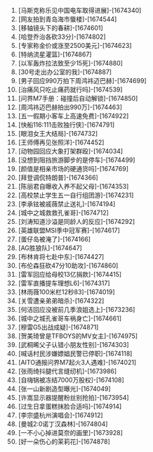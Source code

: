 
1. [马斯克称乐见中国电车取得进展]-[1674340]
1. [网友拍到青岛海市蜃楼]-[1674544]
1. [移轴镜头下的春耕]-[1674601]
1. [哈登乔治各砍33分]-[1674802]
1. [专家称金价或涨至2500美元]-[1674623]
1. [特纳流星灌篮]-[1674867]
1. [以军轰炸拉法致至少15死]-[1674880]
1. [30号走出办公室的我]-[1674887]
1. [男子回应990万拍下周鸿祎迈巴赫]-[1674699]
1. [治痛风只吃止痛药就行吗]-[1674539]
1. [问界M7手册：碰撞后自动解锁]-[1674850]
1. [周鸿祎迈巴赫拍出990万]-[1674463]
1. [五一假期小客车上高速免费]-[1674922]
1. [快船116:111击败独行侠]-[1674791]
1. [眼泪女王大结局]-[1674732]
1. [王师傅再见张照洋]-[1674452]
1. [动物园回应大象打架群殴]-[1674034]
1. [没想到阻挡旅游脚步的是停车]-[1674499]
1. [颜值是相亲市场的硬通货吗]-[1674769]
1. [拜登调侃特朗普]-[1674366]
1. [陈丽君自曝收入养不起父母]-[1674353]
1. [高校禁止学生五一自行组团游]-[1674231]
1. [李承铉被戚薇禁止送礼]-[1674194]
1. [城中之城救救孔雀哥]-[1674712]
1. [刘涛知道沙溢是同龄人的反应]-[1674292]
1. [英雄联盟MSI季中冠军赛]-[1674617]
1. [蛋仔岛被淹了]-[1674166]
1. [AG胜狼队]-[1674647]
1. [布林肯将七赴中东]-[1674427]
1. [布伦森狂砍47分10助攻]-[1674860]
1. [雷军回应给母校13亿捐款]-[1674415]
1. [雷军直播提车理想L6]-[1674317]
1. [林雨薇100米栏12秒83]-[1674019]
1. [关雪遭亲弟弟暗杀]-[1674322]
1. [何洁回应没被前几季浪姐选上]-[1673236]
1. [城中之城孔雀哥车祸身亡]-[1674661]
1. [穆雷G5出战成疑]-[1674871]
1. [贺美琦曾是TFBOYS的MV女主]-[1674975]
1. [武桐晞父子认错小朋友性别]-[1674303]
1. [喊话村民涉嫌嫖娼民警已停职]-[1674118]
1. [AITO通报问界M7起火3人遇难]-[1674021]
1. [张雨绮抖腿代言缝纫机]-[1673986]
1. [自嗨锅被冻结7000万股权]-[1674108]
1. [张一山新剧造型曝光]-[1674049]
1. [许嵩显示器提醒粉丝别抢拍]-[1673954]
1. [过生日拿蛋糕抹脸合适吗]-[1674914]
1. [李宗盛杭州演唱会]-[1674912]
1. [曼城2:0诺丁汉森林]-[1674804]
1. [一不小心掉进莫奈的画里]-[1673928]
1. [好一朵伤心的茉莉花]-[1674878]